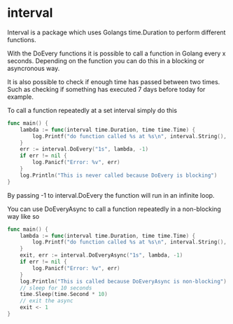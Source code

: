 # interval

Interval is a package which uses Golangs time.Duration to perform different functions.

With the DoEvery functions it is possible to call a function in Golang every x seconds. Depending on the function you can do this in a blocking or asyncronous way.

It is also possible to check if enough time has passed between two times. Such as checking if something has executed 7 days before today for example.

To call a function repeatedly at a set interval simply do this

```go
func main() {
	lambda := func(interval time.Duration, time time.Time) {
		log.Printf("do function called %s at %s\n", interval.String(), time.String())
	}
	err := interval.DoEvery("1s", lambda, -1)
	if err != nil {
		log.Panicf("Error: %v", err)
	}
	log.Println("This is never called because DoEvery is blocking")
}
```

By passing -1 to interval.DoEvery the function will run in an infinite loop.

You can use DoEveryAsync to call a function repeatedly in a non-blocking way like so

```go
func main() {
	lambda := func(interval time.Duration, time time.Time) {
		log.Printf("do function called %s at %s\n", interval.String(), time.String())
	}
	exit, err := interval.DoEveryAsync("1s", lambda, -1)
	if err != nil {
		log.Panicf("Error: %v", err)
	}
	log.Println("This is called because DoEveryAsync is non-blocking")
	// sleep for 10 seconds
	time.Sleep(time.Second * 10)
	// exit the async
	exit <- 1
}
```

